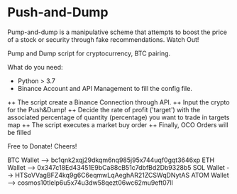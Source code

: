 # Push-and-Dump

Pump-and-dump is a manipulative scheme that attempts to boost the price of a stock or security through fake recommendations. Watch Out!

Pump and Dump script for cryptocurrency, BTC pairing.

What do you need:
 - Python > 3.7 
 - Binance Account and API Management to fill the config file.

 ++ The script create a Binance Connection through API.
 ++ Input the crypto for the Push&Dump!
 ++ Decide the rate of profit ('target') with the associated percentage of quantity (percentage) you want to trade in targets map
 ++ The script executes a market buy order
 ++ Finally, OCO Orders will be filled





Free to Donate!
Cheers!

BTC Wallet --> bc1qnk2xqj29dkqm6nq985j95x744uqf0gqt3646xp
ETH Wallet --> 0x347c18Ed43451E9bCa88cB51c7dbfBd2Db9328b5
SOL Wallet --> HTSoVVagBFZ4kq9g6C6eqmwLqAeghAR21ZCSWqDNytAS
ATOM Wallet --> cosmos10tlelp6u5x74u3dw58qezt06wc62mu9eft07ll
